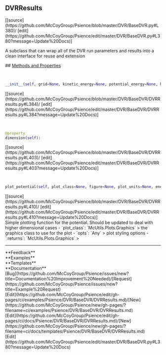 ## <a id="Psience.DVR.BaseDVR.DVRResults">DVRResults</a> 

<div class="docs-source-link" markdown="1">
[[source](https://github.com/McCoyGroup/Psience/blob/master/DVR/BaseDVR.py#L380)/
[edit](https://github.com/McCoyGroup/Psience/edit/master/DVR/BaseDVR.py#L380?message=Update%20Docs)]
</div>

A subclass that can wrap all of the DVR run parameters and results into a clean interface for reuse and extension







<div class="collapsible-section">
 <div class="collapsible-section collapsible-section-header" markdown="1">
## <a class="collapse-link" data-toggle="collapse" href="#methods" markdown="1"> Methods and Properties</a> <a class="float-right" data-toggle="collapse" href="#methods"><i class="fa fa-chevron-down"></i></a>
 </div>
 <div class="collapsible-section collapsible-section-body collapse show" id="methods" markdown="1">
 
<a id="Psience.DVR.BaseDVR.DVRResults.__init__" class="docs-object-method">&nbsp;</a> 
```python
__init__(self, grid=None, kinetic_energy=None, potential_energy=None, hamiltonian=None, wavefunctions=None, parent=None, **opts): 
```
<div class="docs-source-link" markdown="1">
[[source](https://github.com/McCoyGroup/Psience/blob/master/DVR/BaseDVR/DVRResults.py#L384)/
[edit](https://github.com/McCoyGroup/Psience/edit/master/DVR/BaseDVR/DVRResults.py#L384?message=Update%20Docs)]
</div>


<a id="Psience.DVR.BaseDVR.DVRResults.dimension" class="docs-object-method">&nbsp;</a> 
```python
@property
dimension(self): 
```
<div class="docs-source-link" markdown="1">
[[source](https://github.com/McCoyGroup/Psience/blob/master/DVR/BaseDVR/DVRResults.py#L403)/
[edit](https://github.com/McCoyGroup/Psience/edit/master/DVR/BaseDVR/DVRResults.py#L403?message=Update%20Docs)]
</div>


<a id="Psience.DVR.BaseDVR.DVRResults.plot_potential" class="docs-object-method">&nbsp;</a> 
```python
plot_potential(self, plot_class=None, figure=None, plot_units=None, energy_threshold=None, zero_shift=False, **opts): 
```
<div class="docs-source-link" markdown="1">
[[source](https://github.com/McCoyGroup/Psience/blob/master/DVR/BaseDVR/DVRResults.py#L410)/
[edit](https://github.com/McCoyGroup/Psience/edit/master/DVR/BaseDVR/DVRResults.py#L410?message=Update%20Docs)]
</div>
Simple plotting function for the potential.
Should be updated to deal with higher dimensional cases
  - `plot_class`: `McUtils.Plots.Graphics`
    > the graphics class to use for the plot
  - `opts`: `Any`
    > plot styling options
  - `:returns`: `McUtils.Plots.Graphics`
    >
 </div>
</div>












---


<div markdown="1" class="text-secondary">
<div class="container">
  <div class="row">
   <div class="col" markdown="1">
**Feedback**   
</div>
   <div class="col" markdown="1">
**Examples**   
</div>
   <div class="col" markdown="1">
**Templates**   
</div>
   <div class="col" markdown="1">
**Documentation**   
</div>
   <div class="col" markdown="1">
   
</div>
   <div class="col" markdown="1">
   
</div>
   <div class="col" markdown="1">
   
</div>
</div>
  <div class="row">
   <div class="col" markdown="1">
[Bug](https://github.com/McCoyGroup/Psience/issues/new?title=Documentation%20Improvement%20Needed)/[Request](https://github.com/McCoyGroup/Psience/issues/new?title=Example%20Request)   
</div>
   <div class="col" markdown="1">
[Edit](https://github.com/McCoyGroup/Psience/edit/gh-pages/ci/examples/Psience/DVR/BaseDVR/DVRResults.md)/[New](https://github.com/McCoyGroup/Psience/new/gh-pages/?filename=ci/examples/Psience/DVR/BaseDVR/DVRResults.md)   
</div>
   <div class="col" markdown="1">
[Edit](https://github.com/McCoyGroup/Psience/edit/gh-pages/ci/docs/Psience/DVR/BaseDVR/DVRResults.md)/[New](https://github.com/McCoyGroup/Psience/new/gh-pages/?filename=ci/docs/templates/Psience/DVR/BaseDVR/DVRResults.md)   
</div>
   <div class="col" markdown="1">
[Edit](https://github.com/McCoyGroup/Psience/edit/master/DVR/BaseDVR.py#L380?message=Update%20Docs)   
</div>
   <div class="col" markdown="1">
   
</div>
   <div class="col" markdown="1">
   
</div>
   <div class="col" markdown="1">
   
</div>
</div>
</div>
</div>